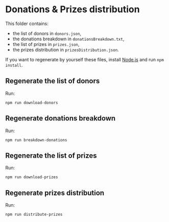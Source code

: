 # Donations & Prizes distribution

This folder contains:

- the list of donors in `donors.json`,
- the donations breakdown in `donationsBreakdown.txt`,
- the list of prizes in `prizes.json`,
- the prizes distribution in `prizesDistribution.json`.

If you want to regenerate by yourself these files, install [Node.js](https://nodejs.org) and run `npm install`.

## Regenerate the list of donors

Run:

```
npm run download-donors
```

## Regenerate donations breakdown

Run:

```
npm run breakdown-donations
```

## Regenerate the list of prizes

Run:

```
npm run download-prizes
```

## Regenerate prizes distribution

Run:

```
npm run distribute-prizes
```
